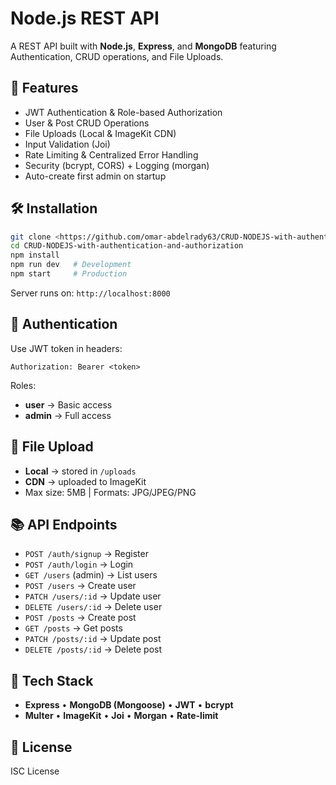 # Node.js REST API  

A REST API built with **Node.js**, **Express**, and **MongoDB** featuring Authentication, CRUD operations, and File Uploads.  

## 🚀 Features
- JWT Authentication & Role-based Authorization  
- User & Post CRUD Operations  
- File Uploads (Local & ImageKit CDN)  
- Input Validation (Joi)  
- Rate Limiting & Centralized Error Handling  
- Security (bcrypt, CORS) + Logging (morgan)  
- Auto-create first admin on startup  

## 🛠️ Installation
```bash
git clone <https://github.com/omar-abdelrady63/CRUD-NODEJS-with-authentication-and-authorization>
cd CRUD-NODEJS-with-authentication-and-authorization
npm install
npm run dev   # Development
npm start     # Production
```

Server runs on: `http://localhost:8000`  

## 🔑 Authentication
Use JWT token in headers:  
```
Authorization: Bearer <token>
```

Roles:  
- **user** → Basic access  
- **admin** → Full access  

## 📁 File Upload
- **Local** → stored in `/uploads`  
- **CDN** → uploaded to ImageKit  
- Max size: 5MB | Formats: JPG/JPEG/PNG  

## 📚 API Endpoints
- `POST /auth/signup` → Register  
- `POST /auth/login` → Login  
- `GET /users` (admin) → List users  
- `POST /users` → Create user  
- `PATCH /users/:id` → Update user  
- `DELETE /users/:id` → Delete user  
- `POST /posts` → Create post  
- `GET /posts` → Get posts  
- `PATCH /posts/:id` → Update post  
- `DELETE /posts/:id` → Delete post  

## 🔧 Tech Stack
- **Express** • **MongoDB (Mongoose)** • **JWT** • **bcrypt**  
- **Multer** • **ImageKit** • **Joi** • **Morgan** • **Rate-limit**  

## 📝 License
ISC License  
